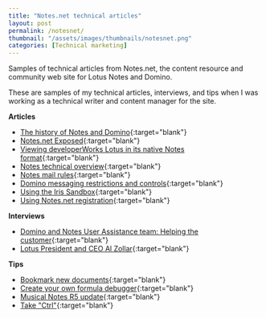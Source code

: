 ```yaml
---
title: "Notes.net technical articles"
layout: post
permalink: /notesnet/
thumbnail: "/assets/images/thumbnails/notesnet.png"
categories: [Technical marketing]
---
```

Samples of technical articles from Notes.net, the content resource and community web site for Lotus Notes and Domino.

These are samples of my technical articles, interviews, and tips when I was working as a technical writer and content manager for the site.

**Articles**
- [The history of Notes and Domino](/assets/pdf/notesnet/history-notes-domino.pdf){:target="blank"}
- [Notes.net Exposed](/assets/pdf/notesnet/award2.pdf){:target="blank"}
- [Viewing developerWorks Lotus in its native Notes format](/assets/pdf/notesnet/ls-native_notes.pdf){:target="blank"}
- [Notes technical overview](/assets/pdf/notesnet/ls-notes-technical-overview.pdf){:target="blank"}
- [Notes mail rules](/assets/pdf/notesnet/mailrule.pdf){:target="blank"}
- [Domino messaging restrictions and controls](/assets/pdf/notesnet/msg-restrictions.pdf){:target="blank"}
- [Using the Iris Sandbox](/assets/pdf/notesnet/using-iris-sandbox.pdf){:target="blank"}
- [Using Notes.net registration](/assets/pdf/notesnet/using-notesnet-registration.pdf){:target="blank"}

**Interviews**
- [Domino and Notes User Assistance team: Helping the customer](/assets/pdf/notesnet/domino-notes-user-assistance.pdf){:target="blank"}
- [Lotus President and CEO Al Zollar](/assets/pdf/notesnet/zollar.pdf){:target="blank"}

**Tips**
- [Bookmark new documents](/assets/pdf/notesnet/bookmark-new-documents.pdf){:target="blank"}
- [Create your own formula debugger](/assets/pdf/notesnet/create-your-own-formula-debugger.pdf){:target="blank"}
- [Musical Notes R5 update](/assets/pdf/notesnet/musical-notes-r5-update.pdf){:target="blank"}
- [Take "Ctrl"](/assets/pdf/notesnet/take-ctrl.pdf){:target="blank"}
